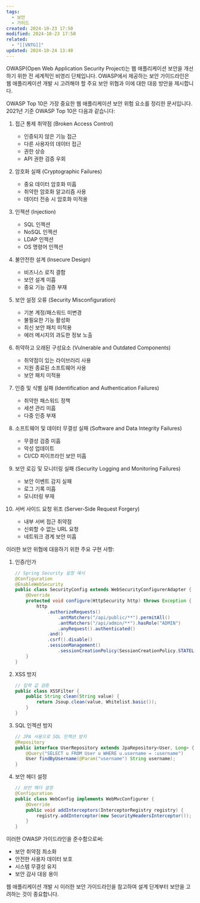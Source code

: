 ```yaml
---
tags:
  - 보안
  - 가이드
created: 2024-10-23 17:50
modified: 2024-10-23 17:50
related:
  - "[[VNTG]]"
updated: 2024-10-24 13:48
---
```

OWASP(Open Web Application Security Project)는 웹 애플리케이션 보안을 개선하기 위한 전 세계적인 비영리 단체입니다. OWASP에서 제공하는 보안 가이드라인은 웹 애플리케이션 개발 시 고려해야 할 주요 보안 위협과 이에 대한 대응 방안을 제시합니다.

OWASP Top 10은 가장 중요한 웹 애플리케이션 보안 위험 요소를 정리한 문서입니다. 2021년 기준 OWASP Top 10은 다음과 같습니다:

1. 접근 통제 취약점 (Broken Access Control)
   - 인증되지 않은 기능 접근
   - 다른 사용자의 데이터 접근
   - 권한 상승
   - API 권한 검증 우회

2. 암호화 실패 (Cryptographic Failures)
   - 중요 데이터 암호화 미흡
   - 취약한 암호화 알고리즘 사용
   - 데이터 전송 시 암호화 미적용

3. 인젝션 (Injection)
   - SQL 인젝션
   - NoSQL 인젝션
   - LDAP 인젝션
   - OS 명령어 인젝션

4. 불안전한 설계 (Insecure Design)
   - 비즈니스 로직 결함
   - 보안 설계 미흡
   - 중요 기능 검증 부재

5. 보안 설정 오류 (Security Misconfiguration)
   - 기본 계정/패스워드 미변경
   - 불필요한 기능 활성화
   - 최신 보안 패치 미적용
   - 에러 메시지의 과도한 정보 노출

6. 취약하고 오래된 구성요소 (Vulnerable and Outdated Components)
   - 취약점이 있는 라이브러리 사용
   - 지원 종료된 소프트웨어 사용
   - 보안 패치 미적용

7. 인증 및 식별 실패 (Identification and Authentication Failures)
   - 취약한 패스워드 정책
   - 세션 관리 미흡
   - 다중 인증 부재

8. 소프트웨어 및 데이터 무결성 실패 (Software and Data Integrity Failures)
   - 무결성 검증 미흡
   - 악성 업데이트 
   - CI/CD 파이프라인 보안 미흡

9. 보안 로깅 및 모니터링 실패 (Security Logging and Monitoring Failures)
   - 보안 이벤트 감지 실패
   - 로그 기록 미흡
   - 모니터링 부재

10. 서버 사이드 요청 위조 (Server-Side Request Forgery)
    - 내부 서버 접근 취약점
    - 신뢰할 수 없는 URL 요청
    - 네트워크 경계 보안 미흡

이러한 보안 위협에 대응하기 위한 주요 구현 사항:

1. 인증/인가
   ```java
   // Spring Security 설정 예시
   @Configuration
   @EnableWebSecurity
   public class SecurityConfig extends WebSecurityConfigurerAdapter {
       @Override
       protected void configure(HttpSecurity http) throws Exception {
           http
               .authorizeRequests()
                   .antMatchers("/api/public/**").permitAll()
                   .antMatchers("/api/admin/**").hasRole("ADMIN")
                   .anyRequest().authenticated()
               .and()
               .csrf().disable()
               .sessionManagement()
                   .sessionCreationPolicy(SessionCreationPolicy.STATELESS);
       }
   }
   ```

2. XSS 방지
   ```java
   // 입력 값 검증
   public class XSSFilter {
       public String clean(String value) {
           return Jsoup.clean(value, Whitelist.basic());
       }
   }
   ```

3. SQL 인젝션 방지
   ```java
   // JPA 사용으로 SQL 인젝션 방지
   @Repository
   public interface UserRepository extends JpaRepository<User, Long> {
       @Query("SELECT u FROM User u WHERE u.username = :username")
       User findByUsername(@Param("username") String username);
   }
   ```

4. 보안 헤더 설정
   ```java
   // 보안 헤더 설정
   @Configuration
   public class WebConfig implements WebMvcConfigurer {
       @Override
       public void addInterceptors(InterceptorRegistry registry) {
           registry.addInterceptor(new SecurityHeadersInterceptor());
       }
   }
   ```

이러한 OWASP 가이드라인을 준수함으로써:
- 보안 취약점 최소화
- 안전한 사용자 데이터 보호
- 시스템 무결성 유지
- 보안 감사 대응 용이

웹 애플리케이션 개발 시 이러한 보안 가이드라인을 참고하여 설계 단계부터 보안을 고려하는 것이 중요합니다.
